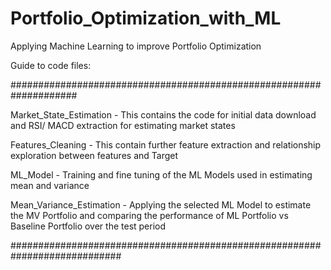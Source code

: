 # Portfolio_Optimization_with_ML

Applying Machine Learning to improve Portfolio Optimization

Guide to code files:

####################################################################

Market_State_Estimation - This contains the code for initial data download and RSI/ MACD extraction for estimating market states

Features_Cleaning - This contain further feature extraction and relationship exploration between features and Target

ML_Model - Training and fine tuning of the ML Models used in estimating mean and variance

Mean_Variance_Estimation - Applying the selected ML Model to estimate the MV Portfolio and comparing the performance of ML Portfolio vs Baseline Portfolio over the test period

############################################################################

